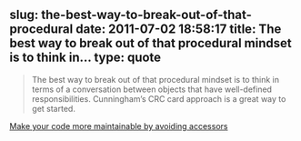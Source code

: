slug: the-best-way-to-break-out-of-that-procedural
date: 2011-07-02 18:58:17
title: The best way to break out of that procedural mindset is to think in...
type: quote
---

> The best way to break out of that procedural mindset is to think in terms of a conversation between objects that have well-defined responsibilities. Cunningham’s CRC card approach is a great way to get started.

[Make your code more maintainable by avoiding accessors](http://www.javaworld.com/cgi-bin/mailto/x_java.cgi?pagetosend=/export/home/httpd/javaworld/javaworld/jw-09-2003/jw-0905-toolbox.html&pagename=/javaworld/jw-09-2003/jw-0905-toolbox.html&pageurl=http://www.javaworld.com/javaworld/jw-09-2003/jw-0905-toolbox.html&site=jw_core)
